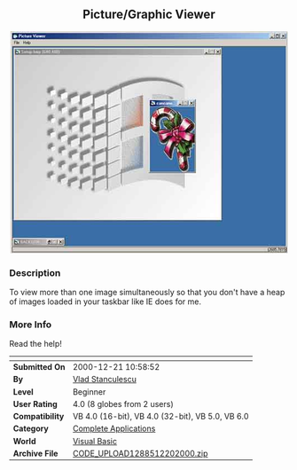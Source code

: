 ﻿<div align="center">

## Picture/Graphic Viewer

<img src="PIC20001220194543622.jpg">
</div>

### Description

To view more than one image simultaneously so that you don't have a heap of images loaded in your taskbar like IE does for me.
 
### More Info
 
Read the help!


<span>             |<span>
---                |---
**Submitted On**   |2000-12-21 10:58:52
**By**             |[Vlad Stanculescu](https://github.com/Planet-Source-Code/PSCIndex/blob/master/ByAuthor/vlad-stanculescu.md)
**Level**          |Beginner
**User Rating**    |4.0 (8 globes from 2 users)
**Compatibility**  |VB 4\.0 \(16\-bit\), VB 4\.0 \(32\-bit\), VB 5\.0, VB 6\.0
**Category**       |[Complete Applications](https://github.com/Planet-Source-Code/PSCIndex/blob/master/ByCategory/complete-applications__1-27.md)
**World**          |[Visual Basic](https://github.com/Planet-Source-Code/PSCIndex/blob/master/ByWorld/visual-basic.md)
**Archive File**   |[CODE\_UPLOAD1288512202000\.zip](https://github.com/Planet-Source-Code/vlad-stanculescu-picture-graphic-viewer__1-13743/archive/master.zip)








